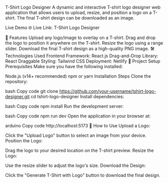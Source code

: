 

T-Shirt Logo Designer
A dynamic and interactive T-shirt logo designer web application that allows users to upload, resize, and position a logo on a T-shirt. The final T-shirt design can be downloaded as an image.

Live Demo
🌐 Live Link: T-Shirt Logo Designer

🚀 Features
Upload any logo/image to overlay on a T-shirt.
Drag and drop the logo to position it anywhere on the T-shirt.
Resize the logo using a range slider.
Download the final T-shirt design as a high-quality PNG image.
🛠️ Technologies Used
Frontend Framework: React.js
Drag-and-Drop Library: React Draggable
Styling: Tailwind CSS
Deployment: Netlify
📂 Project Setup
Prerequisites
Make sure you have the following installed:

Node.js (v14+ recommended)
npm or yarn
Installation Steps
Clone the repository:

bash
Copy code
git clone https://github.com/your-username/tshirt-logo-designer.git
cd tshirt-logo-designer
Install dependencies:

bash
Copy code
npm install
Run the development server:

bash
Copy code
npm run dev
Open the application in your browser at:

arduino
Copy code
http://localhost:5173
📸 How to Use
Upload a Logo:

Click the "Upload Logo" button to select an image from your device.
Position the Logo:

Drag the logo to your desired location on the T-shirt preview.
Resize the Logo:

Use the resize slider to adjust the logo's size.
Download the Design:

Click the "Generate T-Shirt with Logo" button to download the final design.
